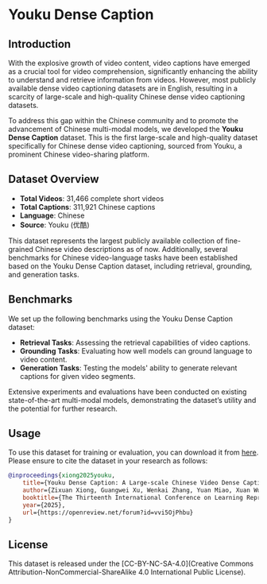 # Youku Dense Caption

## Introduction

With the explosive growth of video content, video captions have emerged as a crucial tool for video comprehension, significantly enhancing the ability to understand and retrieve information from videos. However, most publicly available dense video captioning datasets are in English, resulting in a scarcity of large-scale and high-quality Chinese dense video captioning datasets.

To address this gap within the Chinese community and to promote the advancement of Chinese multi-modal models, we developed the **Youku Dense Caption** dataset. This is the first large-scale and high-quality dataset specifically for Chinese dense video captioning, sourced from Youku, a prominent Chinese video-sharing platform.

## Dataset Overview

- **Total Videos**: 31,466 complete short videos
- **Total Captions**: 311,921 Chinese captions
- **Language**: Chinese
- **Source**: Youku (优酷)

This dataset represents the largest publicly available collection of fine-grained Chinese video descriptions as of now. Additionally, several benchmarks for Chinese video-language tasks have been established based on the Youku Dense Caption dataset, including retrieval, grounding, and generation tasks.

## Benchmarks

We set up the following benchmarks using the Youku Dense Caption dataset:
- **Retrieval Tasks**: Assessing the retrieval capabilities of video captions.
- **Grounding Tasks**: Evaluating how well models can ground language to video content.
- **Generation Tasks**: Testing the models' ability to generate relevant captions for given video segments.

Extensive experiments and evaluations have been conducted on existing state-of-the-art multi-modal models, demonstrating the dataset’s utility and the potential for further research.

## Usage

To use this dataset for training or evaluation, you can download it from [here](https://modelscope.cn/datasets/os_ai/Youku_Dense_Caption/). Please ensure to cite the dataset in your research as follows:

```bibtex
@inproceedings{xiong2025youku,
    title={Youku Dense Caption: A Large-scale Chinese Video Dense Caption Dataset and Benchmarks},
    author={Zixuan Xiong, Guangwei Xu, Wenkai Zhang, Yuan Miao, Xuan Wu, LinHai, Ruijie Guo, Hai-Tao Zheng},
    booktitle={The Thirteenth International Conference on Learning Representations},
    year={2025},
    url={https://openreview.net/forum?id=vvi5OjPhbu}
}
```

## License

This dataset is released under the [CC-BY-NC-SA-4.0](Creative Commons Attribution-NonCommercial-ShareAlike 4.0 International Public License).
